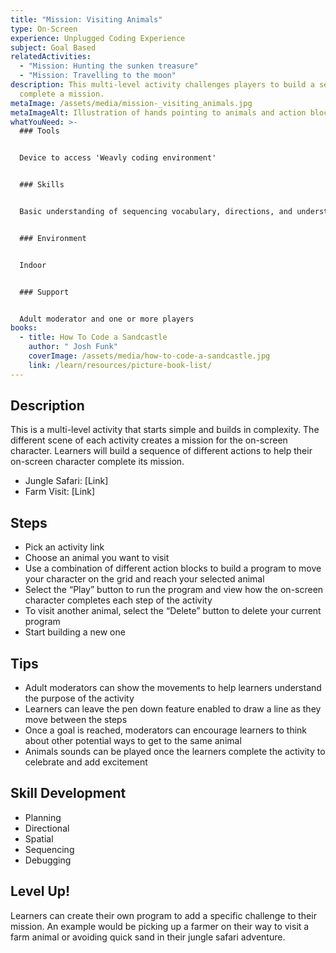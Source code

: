 ```yaml
---
title: "Mission: Visiting Animals"
type: On-Screen
experience: Unplugged Coding Experience
subject: Goal Based
relatedActivities:
  - "Mission: Hunting the sunken treasure"
  - "Mission: Travelling to the moon"
description: This multi-level activity challenges players to build a sequence to
  complete a mission.
metaImage: /assets/media/mission-_visiting_animals.jpg
metaImageAlt: Illustration of hands pointing to animals and action blocks on branch
whatYouNeed: >-
  ### Tools


  Device to access 'Weavly coding environment'


  ### Skills


  Basic understanding of sequencing vocabulary, directions, and understanding of the selected coding environment


  ### Environment


  Indoor 


  ### Support


  Adult moderator and one or more players
books:
  - title: How To Code a Sandcastle
    author: " Josh Funk"
    coverImage: /assets/media/how-to-code-a-sandcastle.jpg
    link: /learn/resources/picture-book-list/
---
```

## Description

This is a multi-level activity that starts simple and builds in complexity. The different scene of each activity creates a mission for the on-screen character. Learners will build a sequence of different actions to help their on-screen character complete its mission.

* Jungle Safari: \[Link]
* Farm Visit: \[Link]

## Steps

* Pick an activity link
* Choose an animal you want to visit
* Use a combination of different action blocks to build a program to move your character on the grid and reach your selected animal
* Select the “Play” button to run the program and view how the on-screen character completes each step of the activity
* To visit another animal, select the “Delete” button to delete your current program
* Start building a new one

## Tips

* Adult moderators can show the movements to help learners understand the purpose of the activity
* Learners can leave the pen down feature enabled to draw a line as they move between the steps
* Once a goal is reached, moderators can encourage learners to think about other potential ways to get to the same animal
* Animals sounds can be played once the learners complete the activity to celebrate and add excitement

## Skill Development

* Planning
* Directional
* Spatial
* Sequencing
* Debugging

## Level Up!

Learners can create their own program to add a specific challenge to their mission. An example would be picking up a farmer on their way to visit a farm animal or avoiding quick sand in their jungle safari adventure.